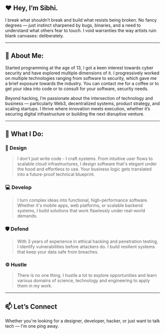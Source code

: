 ## ♥️ Hey, I’m Sibhi.

I break what shouldn’t break and build what resists being broken. No fancy degrees — just instinct sharpened by bugs, binaries, and a need to understand what others fear to touch. I void warranties the way artists ruin blank canvases: deliberately.

---

## 🚀 About Me:

Started programming at the age of 13, I got a keen interest towards cyber security and have explored multiple dimensions of it. I progressively worked on multiple technologies ranging from software to security, which gave me a brief exposure towards the industry. You can contact me for a coffee or to get your idea into code or to consult for your software, security needs.

Beyond hacking, I’m passionate about the intersection of technology and business — particularly Web3, decentralized systems, product strategy, and scaling startups. I thrive where innovation meets execution, whether it’s securing digital infrastructure or building the next disruptive venture.

---

## 💼 What I Do:

### 🎨 Design
> I don't just write code - I craft systems. From intuitive user flows to scalable cloud infrastructures, I design software that's elegant under the hood and effortless to use. Your business logic gets translated into a future-proof technical blueprint.

### 💻 Develop
> I turn complex ideas into functional, high-performance software. Whether it's mobile apps, web platforms, or scalable backend systems, I build solutions that work flawlessly under real-world demands.

### 🛡️ Defend
> With 3 years of experience in ethical hacking and penetration testing, I identify vulnerabilities before attackers do. I build resilient systems that keep your data safe from breaches.

### ⚙️ Hustle
> There is no one thing. I hustle a lot to explore opportunities and learn various domains of science, technology and engineering to apply them in my work.

---

## 📫 Let’s Connect

Whether you're looking for a designer, developer, hacker, or just want to talk tech — I'm one ping away.
